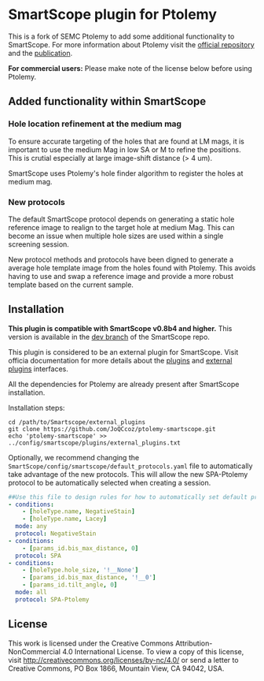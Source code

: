 # SmartScope plugin for Ptolemy

This is a fork of SEMC Ptolemy to add some additional functionality to SmartScope. For more information about Ptolemy visit the [official repository](https://github.com/SMLC-NYSBC/ptolemy) and the [publication](https://arxiv.org/abs/2112.01534).

**For commercial users:** Please make note of the license below before using Ptolemy.

## Added functionality within SmartScope

### Hole location refinement at the medium mag

To ensure accurate targeting of the holes that are found at LM mags, it is important to use the medium Mag in low SA or M to refine the positions. This is crutial especially at large image-shift distance (> 4 um).

SmartScope uses Ptolemy's hole finder algorithm to register the holes at medium mag.

### New protocols

The default SmartScope protocol depends on generating a static hole reference image to realign to the target hole at medium Mag. This can become an issue when multiple hole sizes are used within a single screening session.

New protocol methods and protocols have been digned to generate a average hole template image from the holes found with Ptolemy. This avoids having to use and swap a reference image and provide a more robust template based on the current sample.


## Installation

**This plugin is compatible with SmartScope v0.8b4 and higher.** This version is available in the [dev branch](https://github.com/NIEHS/SmartScope/tree/dev) of the SmartScope repo.

This plugin is considered to be an external plugin for SmartScope. Visit officia documentation for more details about the [plugins](https://docs.smartscope.org/docs/dev/plugins/index.html) and [external plugins](https://docs.smartscope.org/docs/dev/external_plugins/index.html) interfaces.

All the dependencies for Ptolemy are already present after SmartScope installation. 

Installation steps:

```ShellSession
cd /path/to/Smartscope/external_plugins
git clone https://github.com/JoQCcoz/ptolemy-smartscope.git
echo 'ptolemy-smartscope' >> ../config/smartscope/plugins/external_plugins.txt
```

Optionally, we recommend changing the `SmartScope/config/smartscope/default_protocols.yaml` file to automatically take advantage of the new protocols. This will allow the new SPA-Ptolemy protocol to be automatically selected when creating a session.

```yaml
##Use this file to design rules for how to automatically set default protocol for a grid.
- conditions:
    - [holeType.name, NegativeStain]
    - [holeType.name, Lacey]
  mode: any
  protocol: NegativeStain
- conditions:
    - [params_id.bis_max_distance, 0]
  protocol: SPA
- conditions:
    - [holeType.hole_size, '!__None']
    - [params_id.bis_max_distance, '!__0']
    - [params_id.tilt_angle, 0]
  mode: all
  protocol: SPA-Ptolemy
```


## License
This work is licensed under the Creative Commons Attribution-NonCommercial 4.0 International License. To view a copy of this license, visit http://creativecommons.org/licenses/by-nc/4.0/ or send a letter to Creative Commons, PO Box 1866, Mountain View, CA 94042, USA.
